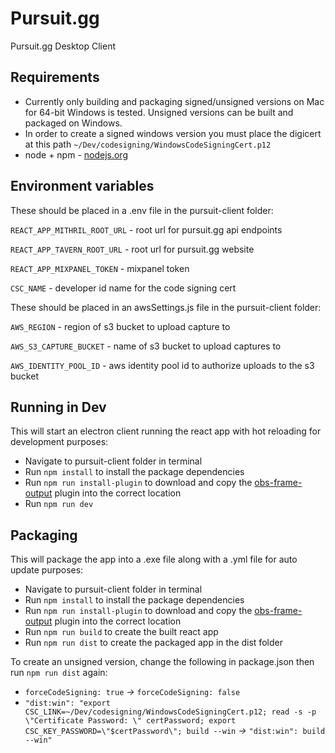 # Pursuit.gg

Pursuit.gg Desktop Client

## Requirements
  - Currently only building and packaging signed/unsigned versions on Mac for 64-bit Windows is tested. Unsigned versions can be built and packaged on Windows.
  - In order to create a signed windows version you must place the digicert at this path ```~/Dev/codesigning/WindowsCodeSigningCert.p12```
  - node + npm - [nodejs.org](https://nodejs.org)

## Environment variables
  These should be placed in a .env file in the pursuit-client folder:

  ```REACT_APP_MITHRIL_ROOT_URL``` - root url for pursuit.gg api endpoints

  ```REACT_APP_TAVERN_ROOT_URL``` - root url for pursuit.gg website

  ```REACT_APP_MIXPANEL_TOKEN``` - mixpanel token

  ```CSC_NAME``` - developer id name for the code signing cert


  These should be placed in an awsSettings.js file in the pursuit-client folder:

  ```AWS_REGION``` - region of s3 bucket to upload capture to

  ```AWS_S3_CAPTURE_BUCKET``` - name of s3 bucket to upload captures to

  ```AWS_IDENTITY_POOL_ID``` - aws identity pool id to authorize uploads to the s3 bucket


## Running in Dev
  This will start an electron client running the react app with hot reloading for development purposes:
  - Navigate to pursuit-client folder in terminal
  - Run ```npm install``` to install the package dependencies
  - Run ```npm run install-plugin``` to download and copy the [obs-frame-output](https://github.com/pursuit-gg/obs-frame-output) plugin into the correct location
  - Run ```npm run dev```

## Packaging
  This will package the app into a .exe file along with a .yml file for auto update purposes:
  - Navigate to pursuit-client folder in terminal
  - Run ```npm install``` to install the package dependencies
  - Run ```npm run install-plugin``` to download and copy the [obs-frame-output](https://github.com/pursuit-gg/obs-frame-output) plugin into the correct location
  - Run ```npm run build``` to create the built react app
  - Run ```npm run dist``` to create the packaged app in the dist folder

  To create an unsigned version, change the following in package.json then run ```npm run dist``` again:
  - ```forceCodeSigning: true``` *->* ```forceCodeSigning: false```
  - ```"dist:win": "export CSC_LINK=~/Dev/codesigning/WindowsCodeSigningCert.p12; read -s -p \"Certificate Password: \" certPassword; export CSC_KEY_PASSWORD=\"$certPassword\"; build --win``` *->* ```"dist:win": build --win"```
